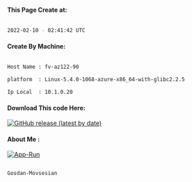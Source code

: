 
   
#### This Page Create at:

```bash

2022-02-10 - 02:41:42 UTC

```

#### Create By Machine:

```bash

Host Name : fv-az122-90

platform  : Linux-5.4.0-1068-azure-x86_64-with-glibc2.2.5

Ip Local  : 10.1.0.20

```
#### Download This code Here:

[![GitHub release (latest by date)](https://img.shields.io/github/v/release/Gosdan-Movsesian/Gosdan?style=for-the-badge&label=Download)](https://github.com/Gosdan-Movsesian/Gosdan/releases) 

</p> 

#### About Me :

[![App-Run](https://github.com/Gosdan-Movsesian/Gosdan/actions/workflows/App-Run.yml/badge.svg)](https://github.com/Gosdan-Movsesian/Gosdan/actions/workflows/App-Run.yml)

```bash

Gosdan-Movsesian

```

